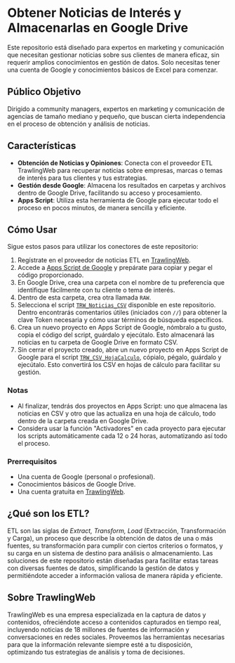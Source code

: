# Obtener Noticias de Interés y Almacenarlas en Google Drive

Este repositorio está diseñado para expertos en marketing y comunicación que necesitan gestionar noticias sobre sus clientes de manera eficaz, sin requerir amplios conocimientos en gestión de datos. Solo necesitas tener una cuenta de Google y conocimientos básicos de Excel para comenzar.

## Público Objetivo

Dirigido a community managers, expertos en marketing y comunicación de agencias de tamaño mediano y pequeño, que buscan cierta independencia en el proceso de obtención y análisis de noticias.

## Características

- **Obtención de Noticias y Opiniones**: Conecta con el proveedor ETL TrawlingWeb para recuperar noticias sobre empresas, marcas o temas de interés para tus clientes y tus estrategias.
- **Gestión desde Google**: Almacena los resultados en carpetas y archivos dentro de Google Drive, facilitando su acceso y procesamiento.
- **Apps Script**: Utiliza esta herramienta de Google para ejecutar todo el proceso en pocos minutos, de manera sencilla y eficiente.

## Cómo Usar

Sigue estos pasos para utilizar los conectores de este repositorio:

1. Regístrate en el proveedor de noticias ETL en [TrawlingWeb](https://dashboard.trawlingweb.com/register).
2. Accede a [Apps Script de Google](https://www.google.com/script/start/) y prepárate para copiar y pegar el código proporcionado.
3. En Google Drive, crea una carpeta con el nombre de tu preferencia que identifique fácilmente con tu cliente o tema de interés.
4. Dentro de esta carpeta, crea otra llamada `RAW`.
5. Selecciona el script [`TRW_Noticias_CSV`](https://github.com/OTRABAZOS/RealTimeNews_GoogleWorkspace/blob/main/Spanish/TRW_Noticias_CSV) disponible en este repositorio. Dentro encontrarás comentarios útiles (iniciados con `//`) para obtener la clave Token necesaria y cómo usar términos de búsqueda específicos.
6. Crea un nuevo proyecto en Apps Script de Google, nómbralo a tu gusto, copia el código del script, guárdalo y ejecútalo. Esto almacenará las noticias en tu carpeta de Google Drive en formato CSV.
7. Sin cerrar el proyecto creado, abre un nuevo proyecto en Apps Script de Google para el script [`TRW_CSV_HojaCalculo`](https://github.com/OTRABAZOS/RealTimeNews_GoogleWorkspace/blob/main/Spanish/TRW_CSV_HojaCalculo), cópialo, pégalo, guárdalo y ejecútalo. Esto convertirá los CSV en hojas de cálculo para facilitar su gestión.

### Notas

- Al finalizar, tendrás dos proyectos en Apps Script: uno que almacena las noticias en CSV y otro que las actualiza en una hoja de cálculo, todo dentro de la carpeta creada en Google Drive.
- Considera usar la función "Activadores" en cada proyecto para ejecutar los scripts automáticamente cada 12 o 24 horas, automatizando así todo el proceso.

### Prerrequisitos

- Una cuenta de Google (personal o profesional).
- Conocimientos básicos de Google Drive.
- Una cuenta gratuita en [TrawlingWeb](https://dashboard.trawlingweb.com/register).

## ¿Qué son los ETL?

ETL son las siglas de *Extract, Transform, Load* (Extracción, Transformación y Carga), un proceso que describe la obtención de datos de una o más fuentes, su transformación para cumplir con ciertos criterios o formatos, y su carga en un sistema de destino para análisis o almacenamiento. Las soluciones de este repositorio están diseñadas para facilitar estas tareas con diversas fuentes de datos, simplificando la gestión de datos y permitiéndote acceder a información valiosa de manera rápida y eficiente.

## Sobre TrawlingWeb

TrawlingWeb es una empresa especializada en la captura de datos y contenidos, ofreciéndote acceso a contenidos capturados en tiempo real, incluyendo noticias de 18 millones de fuentes de información y conversaciones en redes sociales. Proveemos las herramientas necesarias para que la información relevante siempre esté a tu disposición, optimizando tus estrategias de análisis y toma de decisiones.

